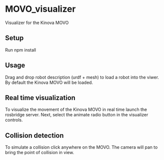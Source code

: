 # MOVO_visualizer

Visualizer for the Kinova MOVO

## Setup

Run npm install

## Usage

Drag and drop robot description (urdf + mesh) to load a robot into the viwer.
By default the Kinova MOVO will be loaded.

## Real time visualization
To visualize the movement of the Kinova MOVO in real time launch the rosbridge server.
Next, select the animate radio button in the visualizer controls.

## Collision detection
To simulate a collision click anywhere on the MOVO. The camera will pan to bring the 
point of collision in view.